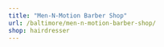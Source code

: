 ```yaml
---
title: "Men-N-Motion Barber Shop"
url: /baltimore/men-n-motion-barber-shop/
shop: hairdresser
---
```

